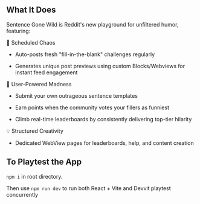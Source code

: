 ## What It Does

Sentence Gone Wild is Reddit's new playground for unfiltered humor, featuring:

🚀 Scheduled Chaos

- Auto-posts fresh "fill-in-the-blank" challenges regularly 

- Generates unique post previews using custom Blocks/Webviews for instant feed engagement

🎨 User-Powered Madness

- Submit your own outrageous sentence templates

- Earn points when the community votes your fillers as funniest

- Climb real-time leaderboards by consistently delivering top-tier hilarity

💡 Structured Creativity

- Dedicated WebView pages for leaderboards, help, and content creation

## To Playtest the App
`npm i` in root directory.

Then use `npm run dev` to run both React + Vite and Devvit playtest concurrently


